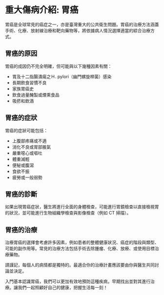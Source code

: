 
# 重大傷病介紹: 胃癌

胃癌是全球常見的癌症之一，亦是臺灣重大的公共衛生問題。胃癌的治療方法涵蓋手術、化療、放射線治療和靶向藥物等，將依據病人情況選擇適當的綜合治療方式。

## 胃癌的原因

胃癌的成因仍不完全明確，但可能與以下幾種因素有關：
- 胃及十二指腸潰瘍之Ｈ. pylori（幽門螺旋桿菌）感染
- 長期飲食習慣不良
- 家族胃癌史
- 飲食過量醃製或煙熏食品
- 吸菸和飲酒

## 胃癌的症狀

胃癌的症狀可能包括：
- 上腹部疼痛或不適
- 消化不良或胃部脹氣
- 嚴重噁心或嘔吐
- 體重減輕
- 便秘或腹瀉
- 食欲不振
- 疲勞或一般弱勢

## 胃癌的診斷

如果出現胃癌症狀，醫生將進行全面的身體檢查，可能進行胃鏡檢查以直接檢視胃的狀況，並可能進行生物組織學檢查與影像檢查（例如 CT 掃描）。

## 胃癌的治療

治療胃癌的選擇會考慮許多因素，例如患者的整體健康狀況、癌症的階段與類型、可能的副作用等。常見的治療方法包括手術去除腫瘤、化療、放療、或使用目標治療藥物。

請謹記，每個人的病情都是獨特的。最適合你的治療計畫應該要由你與醫生共同討論並決定。

入門基本認識胃癌，我們可以更加有效地預防這種疾病，早期找出並對其進行治療。讓我們一起照顧好自己的健康，把握生活每一刻！

